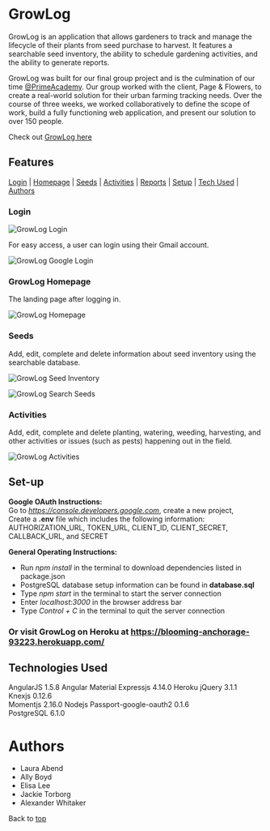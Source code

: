 # <a name="top">GrowLog</a>
GrowLog is an application that allows gardeners to track and manage the lifecycle of their plants from seed purchase to harvest. It features a searchable seed inventory, the ability to schedule gardening activities, and the ability to generate reports.

GrowLog was built for our final group project and is the culmination of our time [@PrimeAcademy](https://github.com/PrimeAcademy). Our group worked with the client, Page & Flowers, to create a real-world solution for their urban farming tracking needs. Over the course of three weeks, we worked collaboratively to define the scope of work, build a fully functioning web application, and present our solution to over 150 people.

Check out [GrowLog here](https://blooming-anchorage-93223.herokuapp.com/)

## Features
[Login](#login) | [Homepage](#homepage) | [Seeds](#seeds) | [Activities](#activities) | [Reports](#reports) | [Setup](#setup) | [Tech Used](#tech) | [Authors](#authors)

### <a name="login">Login</a>
![GrowLog Login](screenshots/login.png)

For easy access, a user can login using their Gmail account.

![GrowLog Google Login](screenshots/googleOAuth.png)

### <a name="homepage">GrowLog Homepage</a>
The landing page after logging in.

![GrowLog Homepage](screenshots/homepage.png)

### <a name="seeds">Seeds</a>
Add, edit, complete and delete information about seed inventory using the searchable database.

![GrowLog Seed Inventory](screenshots/seeds.png)

![GrowLog Search Seeds](screenshots/searchSeeds.png)

### <a name="activities">Activities</a>
Add, edit, complete and delete planting, watering, weeding, harvesting, and other activities or issues (such as pests) happening out in the field.

![GrowLog Activities](screenshots/activities.png)

## <a name="setup">Set-up</a>

__Google OAuth Instructions:__  
Go to *https://console.developers.google.com*, create a new project,   
Create a **.env** file which includes the following information:  
AUTHORIZATION_URL, TOKEN_URL, CLIENT_ID, CLIENT_SECRET, CALLBACK_URL, and SECRET   

__General Operating Instructions:__   
- Run *npm install* in the terminal to download dependencies listed in package.json  
- PostgreSQL database setup information can be found in **database.sql**  
- Type *npm start* in the terminal to start the server connection  
- Enter *localhost:3000* in the browser address bar  
- Type *Control + C* in the terminal to quit the server connection

### Or visit GrowLog on Heroku at https://blooming-anchorage-93223.herokuapp.com/

## <a name="tech">Technologies Used</a>
AngularJS 1.5.8
Angular Material
Expressjs 4.14.0
Heroku
jQuery 3.1.1  
Knexjs 0.12.6  
Momentjs 2.16.0
Nodejs
Passport-google-oauth2 0.1.6  
PostgreSQL 6.1.0

# <a name="authors">Authors</a>
- Laura Abend  
- Ally Boyd  
- Elisa Lee  
- Jackie Torborg  
- Alexander Whitaker

Back to [top](#top)
